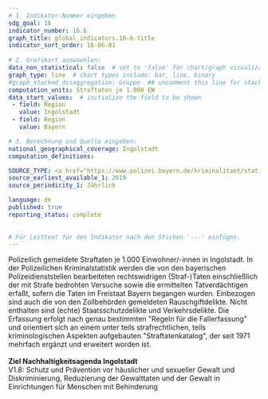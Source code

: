 ```yaml
---
# 1. Indikator-Nummer eingeben 
sdg_goal: 16 
indicator_number: 16.6
graph_title: global_indicators.16-6-title
indicator_sort_order: 16-06-01
 
# 2. Grafikart auswaehlen: 
data_non_statistical: false  # set to 'false' for chart/graph visualization 
graph_type: line  # chart types include: bar, line, binary 
#graph_stacked_disaggregation: Gruppe  ## uncomment this line for stacked bars. eplace 'Geschlecht' with the field of aggregation. 
computation_units: Straftaten je 1.000 EW
data_start_values:  # initialize the field to be shown  
 - field: Region 
   value: Ingolstadt 
 - field: Region 
   value: Bayern 

# 3. Berechnung und Quelle eingeben: 
national_geographical_coverage: Ingolstadt 
computation_definitions: 

SOURCE_TYPE: <a href="https://www.polizei.bayern.de/kriminalitaet/statistik/index.html">Polzei Oberbayern Nord</a>  # data source  
source_earliest_available_1: 2019
source_periodicity_1: Jährlich

language: de   
published: true 
reporting_status: complete
 
 
# Für Leittext für den Indikator nach den Stichen '---' einfügen. 
---
```

Polizeilich gemeldete Straftaten je 1.000 Einwohner/-innen in Ingolstadt. In der Polizeilichen Kriminalstatistik werden die von den bayerischen Polizeidienststellen bearbeiteten rechtswidrigen (Straf-)Taten einschließlich der mit Strafe bedrohten Versuche sowie die ermittelten Tatverdächtigen erfaßt, sofern die Taten im Freistaat Bayern begangen wurden. Einbezogen sind auch die von den Zollbehörden gemeldeten Rauschgiftdelikte. Nicht enthalten sind (echte) Staatsschutzdelikte und Verkehrsdelikte. Die Erfassung erfolgt nach genau bestimmten "Regeln für die Fallerfassung" und orientiert sich an einem unter teils strafrechtlichen, teils kriminologischen Aspekten aufgebauten "Straftatenkatalog", der seit 1971 mehrfach ergänzt und erweitert worden ist. <br>
<br>
<b>Ziel Nachhaltigkeitsagenda Ingolstadt</b><br>
V1.8: Schutz und Prävention vor häuslicher und sexueller Gewalt und Diskriminierung, Reduzierung der Gewalttaten und der Gewalt in Einrichtungen für Menschen mit Behinderung
